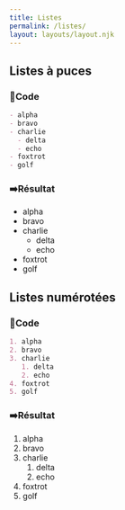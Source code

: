 ```yaml
---
title: Listes
permalink: /listes/
layout: layouts/layout.njk
---
```


## Listes à puces

### 📄Code

```md
- alpha
- bravo
- charlie
  - delta
  - echo
- foxtrot
- golf
```

### ➡️Résultat

- alpha
- bravo
- charlie
  - delta
  - echo
- foxtrot
- golf

## Listes numérotées

### 📄Code

```md
1. alpha
2. bravo
3. charlie
   1. delta
   2. echo
4. foxtrot
5. golf
```

### ➡️Résultat

1. alpha
2. bravo
3. charlie
   1. delta
   2. echo
4. foxtrot
5. golf
